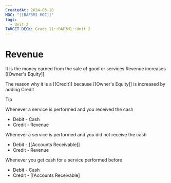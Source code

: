 ```yaml
---
CreatedAt: 2024-03-18
MOC: "[[BAF3M1 MOC]]"
tags:
  - Unit-2
TARGET DECK: Grade 11::BAF3M1::Unit 2
---
```


# Revenue
It is the money earned from the sale of good or services
Revenue increases [[Owner's Equity]]


The reason why it is a [[Credit]] because [[Owner's Equity]] is increased by adding Credit

> [!TIp]
> Whenever a service is performed and you received the cash
> - Debit - Cash
> - Credit - Revenue
>
> Whenever a service is performed and you did not receive the cash
> - Debit - [[Accounts Receivable]]
> - Credit - Revenue
>
> Whenever you get cash for a service performed before
> - Debit - Cash
> - Credit - [[Accounts Receivable]
